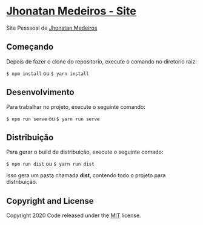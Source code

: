 # [Jhonatan Medeiros - Site](http://jhonatanmedeiros.com)

Site Pesssoal de [Jhonatan Medeiros](http://jhonatanmedeiros.com)

## Começando

Depois de fazer o clone do repositorio, execute o comando no diretorio raiz:

```$ npm install``` ou ```$ yarn install``` 

## Desenvolvimento

Para trabalhar no projeto, execute o seguinte comando:

```$ npm run serve``` ou ```$ yarn run serve``` 

## Distribuição

Para gerar o build de distribuição, execute o seguinte comado:

```$ npm run dist``` ou ```$ yarn run dist``` 

Isso gera um pasta chamada **dist**, contendo todo o projeto para distribuição.

## Copyright and License

Copyright 2020 Code released under the [MIT](https://github.com/JhonatanMedeiros/site-portfolio/blob/master/LICENSE) license.
